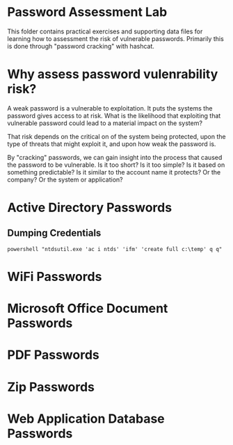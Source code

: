 # Password Assessment Lab
This folder contains practical exercises and supporting data files for learning how to assessment the risk of vulnerable passwords. Primarily this is done through "password cracking" with hashcat.

# Why assess password vulenrability risk?

A weak password is a vulnerable to exploitation. It puts the systems the password gives access to at risk. What is the likelihood that exploiting that vulnerable password could lead to a material impact on the system?

That risk depends on the critical on of the system being protected, upon the type of threats that might exploit it, and upon how weak the password is.

By "cracking" passwords, we can gain insight into the process that caused the password to be vulnerable. Is it too short? Is it too simple? Is it based on something predictable? Is it similar to the account name it protects? Or the company? Or the system or application?


# Active Directory Passwords 

## Dumping Credentials

```powershell "ntdsutil.exe 'ac i ntds' 'ifm' 'create full c:\temp' q q"```




# WiFi Passwords

# Microsoft Office Document Passwords

# PDF Passwords

# Zip Passwords

# Web Application Database Passwords

